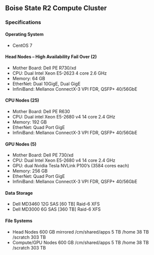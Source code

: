 ## Boise State R2 Compute Cluster

### Specifications

#### Operating System
- CentOS 7

#### Head Nodes – High Availability Fail Over (2)
- Mother Board: Dell PE R730/xd
- CPU: Dual Intel Xeon E5-2623 4 core 2.6 GHz
- Memory: 64 GB
- EtherNet: Dual 10GigE, Dual GigE
- InfiniBand: Mellanox ConnectX-3 VPI FDR, QSFP+ 40/56GbE

#### CPU Nodes (25)
- Mother Board: Dell PE R630
- CPU: Dual intel Xeon E5-2680 v4 14 core 2.4 GHz
- Memory: 192 GB
- EtherNet: Quad Port GigE
- InfiniBand: Mellanox ConnectX-3 VPI FDR, QSFP+ 40/56GbE

#### GPU Nodes (5)
- Mother Board: Dell PE 730/xd
- CPU: Dual Intel Xeon E5-2680 v4 14 core 2.4 GHz
- GPU: dual Nvidia Tesla NVLink P100’s (3584 cores each)
- Memory: 256 GB
- EtherNet: Quad Port GigE
- InfiniBand: Mellanox ConnectX-3 VPI FDR, QSFP+ 40/56GbE

#### Data Storage
- Dell MD3460 12G SAS [60 TB] Raid-6 XFS
- Dell MD3000 6G SAS [360 TB] Raid-6 XFS

#### File Systems
- Head Nodes 600 GB mirrored /cm/shared/apps 5 TB /home 38 TB /scratch 303 TB
- Compute/GPU Nodes 600 GB /cm/shared/apps 5 TB /home 38 TB /scratch 303 TB
